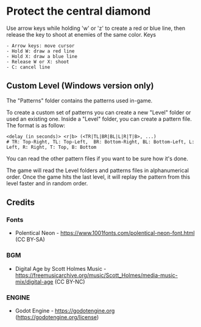 # Protect the central diamond

Use arrow keys while holding 'w' or 'z' to create a red or blue line, then release the key to shoot at enemies of the same color.
Keys

    - Arrow keys: move cursor
    - Hold W: draw a red line
    - Hold X: draw a blue line
    - Release W or X: shoot
    - C: cancel line

## Custom Level (Windows version only)

The "Patterns" folder contains the patterns used in-game.

To create a custom set of patterns you can create a new "Level" folder or used an existing one. Inside a "Level" folder, you can create a pattern file. The format is as follow:

```
<delay (in seconds)> <r|b> (<TR|TL|BR|BL|L|R|T|B>, ...)
# TR: Top-Right, TL: Top-Left,  BR: Bottom-Right, BL: Bottom-Left, L: Left, R: Right, T: Top, B: Bottom
```

You can read the other pattern files if you want to be sure how it's done.

The game will read the Level folders and patterns files in alphanumerical order. Once the game hits the last level, it will replay the pattern from this level faster and in random order.

## Credits

### Fonts

- Polentical Neon - https://www.1001fonts.com/polentical-neon-font.html (CC BY-SA)

### BGM

- Digital Age by Scott Holmes Music - https://freemusicarchive.org/music/Scott_Holmes/media-music-mix/digital-age (CC BY-NC)

### ENGINE

- Godot Engine - https://godotengine.org (https://godotengine.org/license)